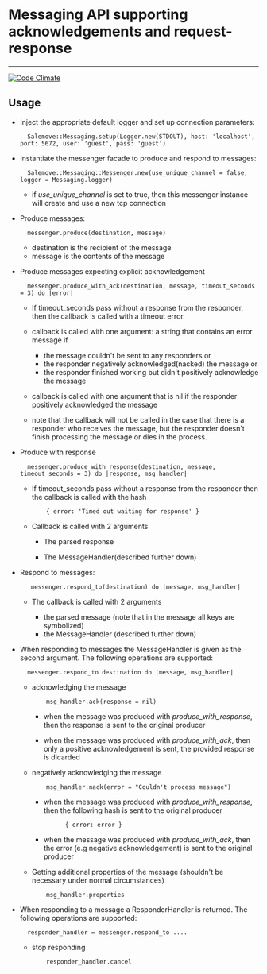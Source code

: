 # Messaging API supporting acknowledgements and request-response
----

[![Code Climate](https://codeclimate.com/repos/52a1f75613d6374c030432d2/badges/f8f96e50aa9f57dfae00/gpa.png)](https://codeclimate.com/repos/52a1f75613d6374c030432d2/feed)

## Usage

* Inject the appropriate default logger and set up connection parameters:  

        Salemove::Messaging.setup(Logger.new(STDOUT), host: 'localhost', port: 5672, user: 'guest', pass: 'guest')

* Instantiate the messenger facade to produce and respond to messages:

        Salemove::Messaging::Messenger.new(use_unique_channel = false, logger = Messaging.logger)

    * if *use\_unique\_channel* is set to true, then this messenger instance will create and use a new tcp connection

* Produce messages:

        messenger.produce(destination, message)

    * destination is the recipient of the message  
    * message is the contents of the message

* Produce messages expecting explicit acknowledgement

        messenger.produce_with_ack(destination, message, timeout_seconds = 3) do |error|

  * If timeout_seconds pass without a response from the responder, then the callback is called with a timeout error.

  * callback is called with one argument: a string that contains an error message if 
    * the message couldn't be sent to any responders or 
    * the responder negatively acknowledged(nacked) the message or 
    * the responder finished working but didn't positively acknowledge the message

  * callback is called with one argument that is nil if the responder positively acknowledged the message
  * note that the callback will not be called in the case that there is a responder who receives the message, but the responder doesn't finish processing the message or dies in the process.

* Produce with response

        messenger.produce_with_response(destination, message, timeout_seconds = 3) do |response, msg_handler|

  * If timeout_seconds pass without a response from the responder then the callback is called with the hash 

            { error: 'Timed out waiting for response' }

  * Callback is called with 2 arguments

    * The parsed response

    * The MessageHandler(described further down)

* Respond to messages:

         messenger.respond_to(destination) do |message, msg_handler|

  * The callback is called with 2 arguments 

    * the parsed message (note that in the message all keys are symbolized)
    * the MessageHandler (described further down)

* When responding to messages the MessageHandler is given as the second argument. The following operations are supported:

        messenger.respond_to destination do |message, msg_handler|


  * acknowledging the message

            msg_handler.ack(response = nil)

    * when the message was produced with *produce\_with\_response*, then the response is sent to the original producer

    * when the message was produced with *produce\_with\_ack*, then only a positive acknowledgement is sent, the provided response is dicarded

  * negatively acknowledging the message

            msg_handler.nack(error = "Couldn't process message")

    * when the message was produced with *produce\_with\_response*, then the following hash is sent to the original producer

                { error: error }

    * when the message was produced with *produce\_with\_ack*, then the error (e.g negative acknowledgement) is sent to the original producer 

  * Getting additional properties of the message (shouldn't be necessary under normal circumstances)

            msg_handler.properties  

* When responding to a message a ResponderHandler is returned. The following operations are supported:

        responder_handler = messenger.respond_to ....

  * stop responding

            responder_handler.cancel
